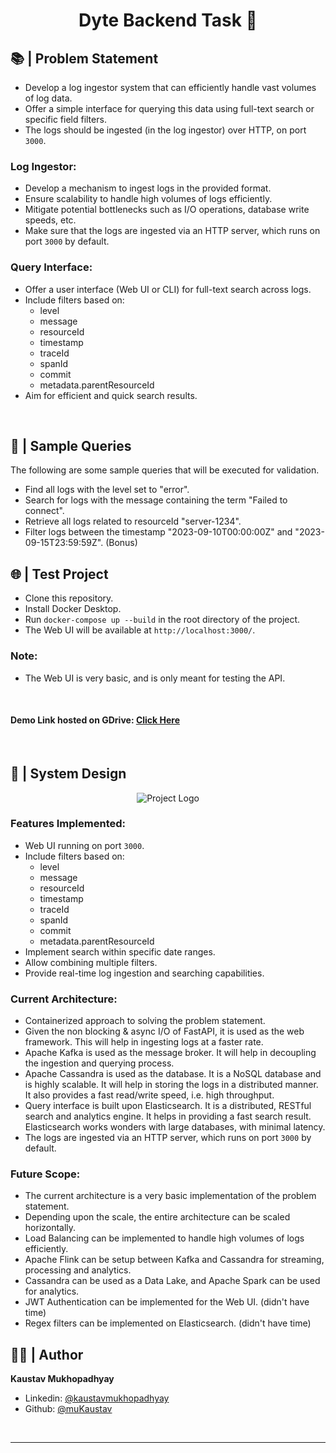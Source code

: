 <h1 align="center">Dyte Backend Task 🧭</h1>

## 📚 | Problem Statement

- Develop a log ingestor system that can efficiently handle vast volumes of log data.
- Offer a simple interface for querying this data using full-text search or specific field filters.
- The logs should be ingested (in the log ingestor) over HTTP, on port `3000`.

### Log Ingestor:

- Develop a mechanism to ingest logs in the provided format.
- Ensure scalability to handle high volumes of logs efficiently.
- Mitigate potential bottlenecks such as I/O operations, database write speeds, etc.
- Make sure that the logs are ingested via an HTTP server, which runs on port `3000` by default.

### Query Interface:

- Offer a user interface (Web UI or CLI) for full-text search across logs.
- Include filters based on:
  - level
  - message
  - resourceId
  - timestamp
  - traceId
  - spanId
  - commit
  - metadata.parentResourceId
- Aim for efficient and quick search results.

<br/>

## 🎯 | Sample Queries

The following are some sample queries that will be executed for validation.

- Find all logs with the level set to "error".
- Search for logs with the message containing the term "Failed to connect".
- Retrieve all logs related to resourceId "server-1234".
- Filter logs between the timestamp "2023-09-10T00:00:00Z" and "2023-09-15T23:59:59Z". (Bonus)

## 🌐 | Test Project

- Clone this repository.
- Install Docker Desktop.
- Run `docker-compose up --build` in the root directory of the project.
- The Web UI will be available at `http://localhost:3000/`.

### Note:

- The Web UI is very basic, and is only meant for testing the API.

<br/>

#### Demo Link hosted on GDrive: [Click Here]()

<br/>

## 📝 | System Design

<p align = center>
    <img alt="Project Logo" src="https://raw.githubusercontent.com/muKaustav/dyte_log_server/main/assets/system_des.png" target="_blank" />
</p>

### Features Implemented:

- Web UI running on port `3000`.
- Include filters based on:
  - level
  - message
  - resourceId
  - timestamp
  - traceId
  - spanId
  - commit
  - metadata.parentResourceId
- Implement search within specific date ranges.
- Allow combining multiple filters.
- Provide real-time log ingestion and searching capabilities.

### Current Architecture:

- Containerized approach to solving the problem statement.
- Given the non blocking & async I/O of FastAPI, it is used as the web framework. This will help in ingesting logs at a faster rate.
- Apache Kafka is used as the message broker. It will help in decoupling the ingestion and querying process.
- Apache Cassandra is used as the database. It is a NoSQL database and is highly scalable. It will help in storing the logs in a distributed manner. It also provides a fast read/write speed, i.e. high throughput.
- Query interface is built upon Elasticsearch. It is a distributed, RESTful search and analytics engine. It helps in providing a fast search result. Elasticsearch works wonders with large databases, with minimal latency.
- The logs are ingested via an HTTP server, which runs on port `3000` by default.

### Future Scope:

- The current architecture is a very basic implementation of the problem statement.
- Depending upon the scale, the entire architecture can be scaled horizontally.
- Load Balancing can be implemented to handle high volumes of logs efficiently.
- Apache Flink can be setup between Kafka and Cassandra for streaming, processing and analytics.
- Cassandra can be used as a Data Lake, and Apache Spark can be used for analytics.
- JWT Authentication can be implemented for the Web UI. (didn't have time)
- Regex filters can be implemented on Elasticsearch. (didn't have time)

## 🧑🏽 | Author

**Kaustav Mukhopadhyay**

- Linkedin: [@kaustavmukhopadhyay](https://www.linkedin.com/in/kaustavmukhopadhyay/)
- Github: [@muKaustav](https://github.com/muKaustav)

<br/>

---
